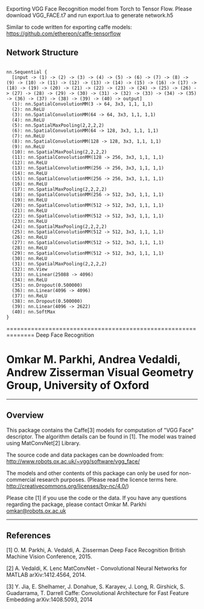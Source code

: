Exporting VGG Face Recognition model from Torch to Tensor Flow.
Please download VGG_FACE.t7 and run export.lua to generate network.h5

Similar to code written for exporting caffe models: https://github.com/ethereon/caffe-tensorflow




Network Structure
-------------------
<pre><code>
nn.Sequential {
  [input -> (1) -> (2) -> (3) -> (4) -> (5) -> (6) -> (7) -> (8) -> (9) -> (10) -> (11) -> (12) -> (13) -> (14) -> (15) -> (16) -> (17) -> (18) -> (19) -> (20) -> (21) -> (22) -> (23) -> (24) -> (25) -> (26) -> (27) -> (28) -> (29) -> (30) -> (31) -> (32) -> (33) -> (34) -> (35) -> (36) -> (37) -> (38) -> (39) -> (40) -> output]
  (1): nn.SpatialConvolutionMM(3 -> 64, 3x3, 1,1, 1,1)
  (2): nn.ReLU
  (3): nn.SpatialConvolutionMM(64 -> 64, 3x3, 1,1, 1,1)
  (4): nn.ReLU
  (5): nn.SpatialMaxPooling(2,2,2,2)
  (6): nn.SpatialConvolutionMM(64 -> 128, 3x3, 1,1, 1,1)
  (7): nn.ReLU
  (8): nn.SpatialConvolutionMM(128 -> 128, 3x3, 1,1, 1,1)
  (9): nn.ReLU
  (10): nn.SpatialMaxPooling(2,2,2,2)
  (11): nn.SpatialConvolutionMM(128 -> 256, 3x3, 1,1, 1,1)
  (12): nn.ReLU
  (13): nn.SpatialConvolutionMM(256 -> 256, 3x3, 1,1, 1,1)
  (14): nn.ReLU
  (15): nn.SpatialConvolutionMM(256 -> 256, 3x3, 1,1, 1,1)
  (16): nn.ReLU
  (17): nn.SpatialMaxPooling(2,2,2,2)
  (18): nn.SpatialConvolutionMM(256 -> 512, 3x3, 1,1, 1,1)
  (19): nn.ReLU
  (20): nn.SpatialConvolutionMM(512 -> 512, 3x3, 1,1, 1,1)
  (21): nn.ReLU
  (22): nn.SpatialConvolutionMM(512 -> 512, 3x3, 1,1, 1,1)
  (23): nn.ReLU
  (24): nn.SpatialMaxPooling(2,2,2,2)
  (25): nn.SpatialConvolutionMM(512 -> 512, 3x3, 1,1, 1,1)
  (26): nn.ReLU
  (27): nn.SpatialConvolutionMM(512 -> 512, 3x3, 1,1, 1,1)
  (28): nn.ReLU
  (29): nn.SpatialConvolutionMM(512 -> 512, 3x3, 1,1, 1,1)
  (30): nn.ReLU
  (31): nn.SpatialMaxPooling(2,2,2,2)
  (32): nn.View
  (33): nn.Linear(25088 -> 4096)
  (34): nn.ReLU
  (35): nn.Dropout(0.500000)
  (36): nn.Linear(4096 -> 4096)
  (37): nn.ReLU
  (38): nn.Dropout(0.500000)
  (39): nn.Linear(4096 -> 2622)
  (40): nn.SoftMax
}
</pre></code>


==============================================================
Deep Face Recognition

Omkar M. Parkhi, Andrea Vedaldi, Andrew Zisserman
Visual Geometry Group, University of Oxford
==============================================================

--------
Overview
--------

This package contains the Caffe[3] models for computation of "VGG Face" descriptor.
The algorithm details can be found in [1]. The model was trained using MatConvNet[2] Library.

The source code and data packages can be downloaded from: 
http://www.robots.ox.ac.uk/~vgg/software/vgg_face/

The models and other contents of this package can only be used for non-commercial research purposes. 
(Please read the licence terms here. http://creativecommons.org/licenses/by-nc/4.0/) 

Please cite [1] if you use the code or the data. If you have any questions regarding the package, 
please contact Omkar M. Parkhi <omkar@robots.ox.ac.uk>


----------
References
----------

[1] O. M. Parkhi, A. Vedaldi, A. Zisserman
Deep Face Recognition
British Machine Vision Conference, 2015.

[2] A. Vedaldi, K. Lenc
MatConvNet - Convolutional Neural Networks for MATLAB
arXiv:1412.4564, 2014.

[3] Y. Jia, E. Shelhamer, J. Donahue, S. Karayev, J. Long, R. Girshick, S. Guadarrama, T. Darrell 
Caffe: Convolutional Architecture for Fast Feature Embedding
arXiv:1408.5093, 2014

